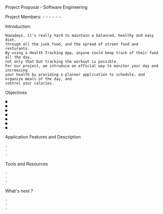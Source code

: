Project Proposal - Software Engineering

Project Members: 
    -
    -
    -
    -
    -
    -

Introduction:

    Nowadays, it's really hard to maintain a balanced, healthy and easy diet. 
    through all the junk food, and the spread of street food and resturants.
    By using a Health Tracking App, anyone could keep track of their food all the day,
    not only that but tracking the workout is possible.
    For our project, we intruduce an efficial way to monitor your day and increasing 
    your health by providing a planner application to schedule, and organize meals of the day, and 
    control your calories.

Objectives

    ● 
    ● 
    ● 
    ● 
    ● 
    ● 
    ● 

Application Features and Description

    -
    -
    -

Tools and Resources

    -
    -
    -

What's next ?

    -
    -
    -